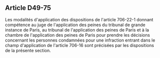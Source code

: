 Article D49-75
----
Les modalités d'application des dispositions de l'article 706-22-1 donnant
compétence au juge de l'application des peines du tribunal de grande instance de
Paris, au tribunal de l'application des peines de Paris et à la chambre de
l'application des peines de Paris pour prendre les décisions concernant les
personnes condamnées pour une infraction entrant dans le champ d'application de
l'article 706-16 sont précisées par les dispositions de la présente section.
